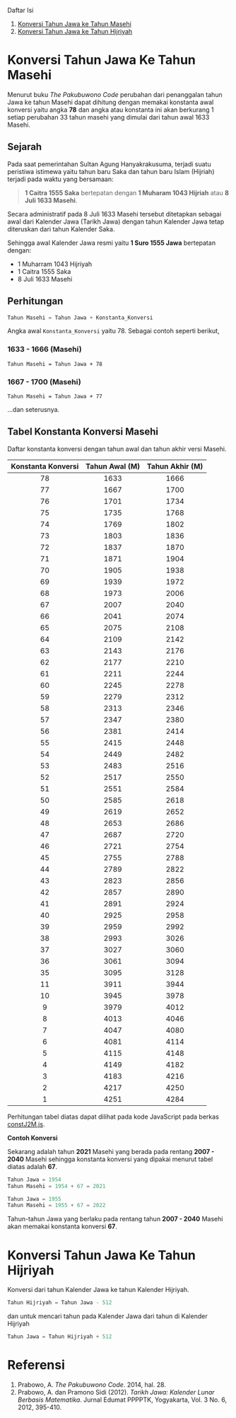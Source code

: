 Daftar Isi

1. [Konversi Tahun Jawa ke Tahun Masehi](#Konversi-Tahun-Jawa-Ke-Tahun-Masehi)
2. [Konversi Tahun Jawa ke Tahun Hijriyah](#Konversi-Tahun-Jawa-Ke-Tahun-Hijriyah)

# Konversi Tahun Jawa Ke Tahun Masehi

Menurut buku _The Pakubuwono Code_ perubahan dari penanggalan tahun Jawa ke tahun Masehi dapat dihitung dengan memakai konstanta awal konversi yaitu angka **78** dan angka atau konstanta ini akan berkurang 1 setiap perubahan 33 tahun masehi yang dimulai dari tahun awal 1633 Masehi.

## Sejarah

Pada saat pemerintahan Sultan Agung Hanyakrakusuma, terjadi suatu peristiwa istimewa yaitu tahun baru Saka dan tahun baru Islam (Hijriah) terjadi pada waktu yang bersamaan:

> **1 Caitra 1555 Saka** bertepatan dengan **1 Muharam 1043 Hijriah** atau **8 Juli 1633 Masehi**.

Secara administratif pada 8 Juli 1633 Masehi tersebut ditetapkan sebagai awal dari Kalender Jawa (Tarikh Jawa) dengan tahun Kalender Jawa tetap diteruskan dari tahun Kalender Saka.

Sehingga awal Kalender Jawa resmi yaitu **1 Suro 1555 Jawa** bertepatan dengan:

- 1 Muharram 1043 Hijriyah
- 1 Caitra 1555 Saka
- 8 Juli 1633 Masehi

## Perhitungan

```javascript
Tahun Masehi = Tahun Jawa + Konstanta_Konversi
```

Angka awal `Konstanta_Konversi` yaitu 78. Sebagai contoh seperti berikut,

### 1633 - 1666 (Masehi)

`Tahun Masehi = Tahun Jawa + 78`

### 1667 - 1700 (Masehi)

`Tahun Masehi = Tahun Jawa + 77`

...dan seterusnya.

## Tabel Konstanta Konversi Masehi

Daftar konstanta konversi dengan tahun awal dan tahun akhir versi Masehi.

| Konstanta Konversi | Tahun Awal (M) | Tahun Akhir (M) |
| :----------------: | :------------: | :-------------: |
|         78         |      1633      |      1666       |
|         77         |      1667      |      1700       |
|         76         |      1701      |      1734       |
|         75         |      1735      |      1768       |
|         74         |      1769      |      1802       |
|         73         |      1803      |      1836       |
|         72         |      1837      |      1870       |
|         71         |      1871      |      1904       |
|         70         |      1905      |      1938       |
|         69         |      1939      |      1972       |
|         68         |      1973      |      2006       |
|         67         |      2007      |      2040       |
|         66         |      2041      |      2074       |
|         65         |      2075      |      2108       |
|         64         |      2109      |      2142       |
|         63         |      2143      |      2176       |
|         62         |      2177      |      2210       |
|         61         |      2211      |      2244       |
|         60         |      2245      |      2278       |
|         59         |      2279      |      2312       |
|         58         |      2313      |      2346       |
|         57         |      2347      |      2380       |
|         56         |      2381      |      2414       |
|         55         |      2415      |      2448       |
|         54         |      2449      |      2482       |
|         53         |      2483      |      2516       |
|         52         |      2517      |      2550       |
|         51         |      2551      |      2584       |
|         50         |      2585      |      2618       |
|         49         |      2619      |      2652       |
|         48         |      2653      |      2686       |
|         47         |      2687      |      2720       |
|         46         |      2721      |      2754       |
|         45         |      2755      |      2788       |
|         44         |      2789      |      2822       |
|         43         |      2823      |      2856       |
|         42         |      2857      |      2890       |
|         41         |      2891      |      2924       |
|         40         |      2925      |      2958       |
|         39         |      2959      |      2992       |
|         38         |      2993      |      3026       |
|         37         |      3027      |      3060       |
|         36         |      3061      |      3094       |
|         35         |      3095      |      3128       |
|         11         |      3911      |      3944       |
|         10         |      3945      |      3978       |
|         9          |      3979      |      4012       |
|         8          |      4013      |      4046       |
|         7          |      4047      |      4080       |
|         6          |      4081      |      4114       |
|         5          |      4115      |      4148       |
|         4          |      4149      |      4182       |
|         3          |      4183      |      4216       |
|         2          |      4217      |      4250       |
|         1          |      4251      |      4284       |

Perhitungan tabel diatas dapat dilihat pada kode JavaScript pada berkas [constJ2M.js](constJ2M.js).

**Contoh Konversi**

Sekarang adalah tahun **2021** Masehi yang berada pada rentang **2007 - 2040** Masehi sehingga konstanta konversi yang dipakai menurut tabel diatas adalah **67**.

```javascript
Tahun Jawa = 1954
Tahun Masehi = 1954 + 67 = 2021

Tahun Jawa = 1955
Tahun Masehi = 1955 + 67 = 2022
```

Tahun-tahun Jawa yang berlaku pada rentang tahun **2007 - 2040** Masehi akan memakai konstanta konversi **67**.

# Konversi Tahun Jawa Ke Tahun Hijriyah

Konversi dari tahun Kalender Jawa ke tahun Kalender Hijriyah.

```javascript
Tahun Hijriyah = Tahun Jawa - 512
```

dan untuk mencari tahun pada Kalender Jawa dari tahun di Kalender Hijriyah

```javascript
Tahun Jawa = Tahun Hijriyah + 512
```

# Referensi

1. Prabowo, A. _The Pakubuwono Code_. 2014, hal. 28.
2. Prabowo, A. dan Pramono Sidi (2012). _Tarikh Jawa: Kalender Lunar Berbasis Matematika_. Jurnal Edumat PPPPTK, Yogyakarta, Vol. 3 No. 6, 2012, 395-410.

